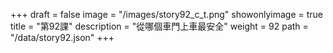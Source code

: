 +++
draft = false 
image = "/images/story92_c_t.png" 
showonlyimage = true 
title = "第92課" 
description = "從哪個車門上車最安全" 
weight = 92 
path = "/data/story92.json" 
+++
